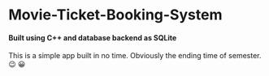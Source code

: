 # Movie-Ticket-Booking-System

#### Built using C++ and database backend as SQLite

This is a simple app built in no time. Obviously the ending time of semester. :wink: :grinning:
